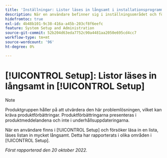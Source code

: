 ```yaml
---
title: 'Inställningar: Listor läses in långsamt i installationsprogrammet'
description: När en användare befinner sig i inställningsområdet och försöker läsa in en lista, läses listan in mycket långsamt. Detta har rapporterats i olika områden under hela installationen.
hidefromtoc: true
exl-id: 4b48b101-9c38-416a-a45b-203cf8f6eefc
feature: System Setup and Administration
source-git-commit: 52b204d63eda7752c90a4481aa2050e695cd4cc7
workflow-type: tm+mt
source-wordcount: '96'
ht-degree: 0%

---
```


# [!UICONTROL Setup]: Listor läses in långsamt in [!UICONTROL Setup]

<!--Converted to story-->

>[!NOTE]
>
>Produktgruppen håller på att utvärdera den här problemlösningen, vilket kan kräva produktförbättringar. Produktförbättringarna presenteras i produktmeddelandena och inte i underhållsuppdateringarna.

När en användare finns i [!UICONTROL Setup] och försöker läsa in en lista, läses listan in mycket långsamt. Detta har rapporterats i olika områden i [!UICONTROL Setup].

_Först rapporterad den 20 oktober 2022._
